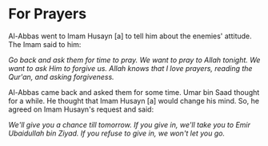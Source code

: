 For Prayers
===========

Al-Abbas went to Imam Husayn [a] to tell him about the enemies'
attitude. The Imam said to him:

*Go back and ask them for time to pray. We want to pray to Allah
tonight. We want to ask Him to forgive us. Allah knows that I love
prayers, reading the Qur'an, and asking forgiveness.*

Al-Abbas came back and asked them for some time. Umar bin Saad thought
for a while. He thought that Imam Husayn [a] would change his mind. So,
he agreed on Imam Husayn's request and said:

*We'll give you a chance till tomorrow. If you give in, we'll take you
to Emir Ubaidullah bin Ziyad. If you refuse to give in, we won't let you
go.*


